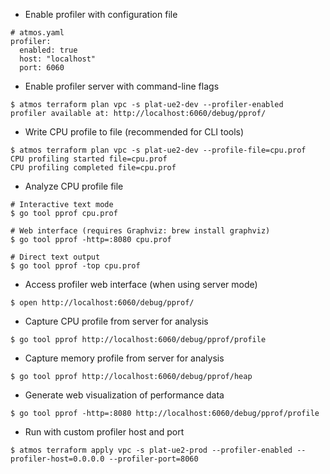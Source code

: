 - Enable profiler with configuration file

```
# atmos.yaml
profiler:
  enabled: true
  host: "localhost"
  port: 6060
```

- Enable profiler server with command-line flags

```
$ atmos terraform plan vpc -s plat-ue2-dev --profiler-enabled
profiler available at: http://localhost:6060/debug/pprof/
```

- Write CPU profile to file (recommended for CLI tools)

```
$ atmos terraform plan vpc -s plat-ue2-dev --profile-file=cpu.prof
CPU profiling started file=cpu.prof
CPU profiling completed file=cpu.prof
```

- Analyze CPU profile file

```
# Interactive text mode
$ go tool pprof cpu.prof

# Web interface (requires Graphviz: brew install graphviz)
$ go tool pprof -http=:8080 cpu.prof

# Direct text output
$ go tool pprof -top cpu.prof
```

- Access profiler web interface (when using server mode)

```
$ open http://localhost:6060/debug/pprof/
```

- Capture CPU profile from server for analysis

```
$ go tool pprof http://localhost:6060/debug/pprof/profile
```

- Capture memory profile from server for analysis

```
$ go tool pprof http://localhost:6060/debug/pprof/heap
```

- Generate web visualization of performance data

```
$ go tool pprof -http=:8080 http://localhost:6060/debug/pprof/profile
```

- Run with custom profiler host and port

```
$ atmos terraform apply vpc -s plat-ue2-prod --profiler-enabled --profiler-host=0.0.0.0 --profiler-port=8060
```
